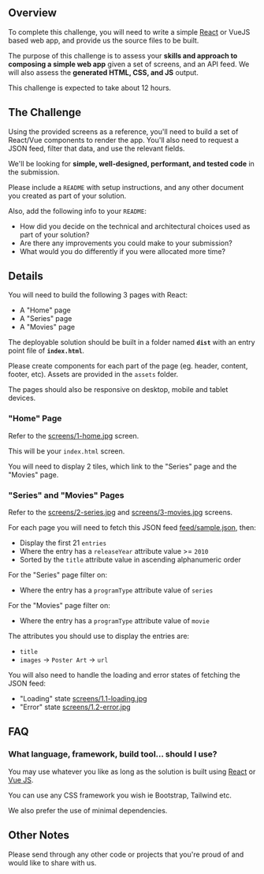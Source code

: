 ## Overview

To complete this challenge, you will need to write a simple [React](https://facebook.github.io/react/) or VueJS based web app, and provide us the source files to be built.

The purpose of this challenge is to assess your **skills and approach to composing a simple web app** given a set of screens, and an API feed. We will also assess the **generated HTML, CSS, and JS** output.

This challenge is expected to take about 12 hours.

## The Challenge

Using the provided screens as a reference, you'll need to build a set of React/Vue components to render the app. You'll also need to request a JSON feed, filter that data, and use the relevant fields.

We'll be looking for **simple, well-designed, performant, and tested code** in the submission.

Please include a `README` with setup instructions, and any other document you created as part of your solution.

Also, add the following info to your `README`:

- How did you decide on the technical and architectural choices used as part of your solution?
- Are there any improvements you could make to your submission?
- What would you do differently if you were allocated more time?

## Details

You will need to build the following 3 pages with React:

- A "Home" page
- A "Series" page
- A "Movies" page

The deployable solution should be built in a folder named **`dist`** with an entry point file of **`index.html`**.

Please create components for each part of the page (eg. header, content, footer, etc).
Assets are provided in the `assets` folder.

The pages should also be responsive on desktop, mobile and tablet devices.


### "Home" Page

Refer to the [screens/1-home.jpg](./screens/1-home.jpg) screen.

This will be your `index.html` screen.

You will need to display 2 tiles, which link to the "Series" page and the "Movies" page.

### "Series" and "Movies" Pages

Refer to the [screens/2-series.jpg](./screens/2-series.jpg) and [screens/3-movies.jpg](./screens/3-movies.jpg) screens.

For each page you will need to fetch this JSON feed [feed/sample.json](https://raw.githubusercontent.com/amawalla/js-coding-challenge/master/feed/sample.json), then:

- Display the first 21 `entries`
- Where the entry has a `releaseYear` attribute value >= `2010`
- Sorted by the `title` attribute value in ascending alphanumeric order

For the "Series" page filter on:

- Where the entry has a `programType` attribute value of `series`

For the "Movies" page filter on:

- Where the entry has a `programType` attribute value of `movie`

The attributes you should use to display the entries are:

- `title`
- `images` → `Poster Art` → `url`

You will also need to handle the loading and error states of fetching the JSON feed:

- "Loading" state [screens/1.1-loading.jpg](./screens/1.1-loading.jpg)
- "Error" state [screens/1.2-error.jpg](./screens/1.2-error.jpg)

## FAQ

### What language, framework, build tool... should I use?

You may use whatever you like as long as the solution is built using [React](https://facebook.github.io/react/) or [Vue JS](https://vuejs.org/).

You can use any CSS framework you wish ie Bootstrap, Tailwind etc.

We also prefer the use of minimal dependencies.

## Other Notes

Please send through any other code or projects that you're proud of and would like to share with us.

